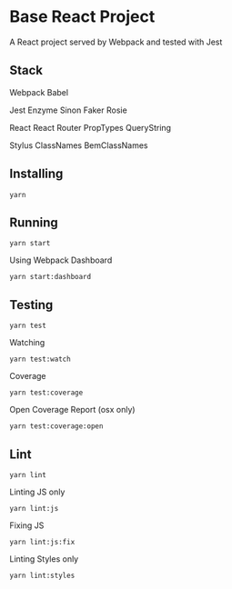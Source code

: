 # Base React Project #

A React project served by Webpack and tested with Jest

## Stack ##
Webpack
Babel

Jest
Enzyme
Sinon
Faker
Rosie

React
React Router
PropTypes
QueryString

Stylus
ClassNames
BemClassNames


## Installing ##

```
yarn
```

## Running ##

```
yarn start
```

Using Webpack Dashboard
```
yarn start:dashboard
```

## Testing ##

```
yarn test
```

Watching
```
yarn test:watch
```

Coverage
```
yarn test:coverage
```

Open Coverage Report (osx only)
```
yarn test:coverage:open
```

## Lint ##
```
yarn lint
```

Linting JS only
```
yarn lint:js
```

Fixing JS
```
yarn lint:js:fix
```

Linting Styles only
```
yarn lint:styles
```
